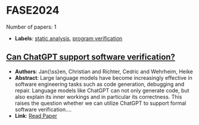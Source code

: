 # FASE2024

Number of papers: 1

- **Labels**: [static analysis](../../labels/static_analysis.md), [program verification](../../labels/program_verification.md)

## [Can ChatGPT support software verification?](paper_1.md)
- **Authors**: Jan{\ss}en, Christian and Richter, Cedric and Wehrheim, Heike
- **Abstract**: Large language models have become increasingly effective in software engineering tasks such as code generation, debugging and repair. Language models like ChatGPT can not only generate code, but also explain its inner workings and in particular its correctness. This raises the question whether we can utilize ChatGPT to support formal software verification....
- **Link**: [Read Paper](https://arxiv.org/abs/2311.02433)
